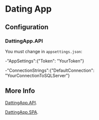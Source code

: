 # Dating App

## Configuration
### DattingApp.API

You must change in `appsettings.json`:

-"AppSettings":{"Token": "YourToken"}

-"ConnectionStrings":{"DefaultConnection": "YourConnectionToSQLServer"}

## More Info

[DattingApp.API](https://github.com/ninetensfive/DatingApp/blob/master/DatingApp.API/README.md).

[DattingApp.SPA](https://github.com/ninetensfive/DatingApp/blob/master/DatingApp.SPA/README.md).



